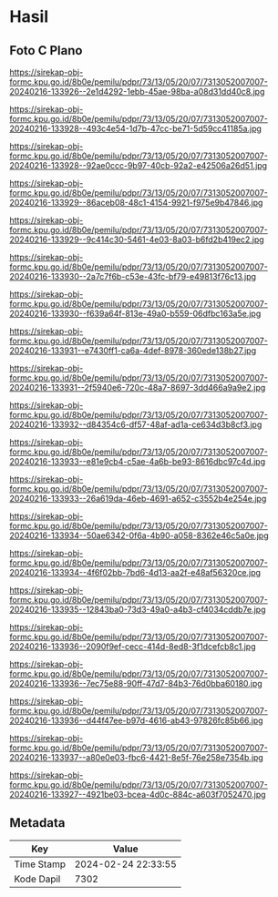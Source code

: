 # Hasil

## Foto C Plano

https://sirekap-obj-formc.kpu.go.id/8b0e/pemilu/pdpr/73/13/05/20/07/7313052007007-20240216-133926--2e1d4292-1ebb-45ae-98ba-a08d31dd40c8.jpg

https://sirekap-obj-formc.kpu.go.id/8b0e/pemilu/pdpr/73/13/05/20/07/7313052007007-20240216-133928--493c4e54-1d7b-47cc-be71-5d59cc41185a.jpg

https://sirekap-obj-formc.kpu.go.id/8b0e/pemilu/pdpr/73/13/05/20/07/7313052007007-20240216-133928--92ae0ccc-9b97-40cb-92a2-e42506a26d51.jpg

https://sirekap-obj-formc.kpu.go.id/8b0e/pemilu/pdpr/73/13/05/20/07/7313052007007-20240216-133929--86aceb08-48c1-4154-9921-f975e9b47846.jpg

https://sirekap-obj-formc.kpu.go.id/8b0e/pemilu/pdpr/73/13/05/20/07/7313052007007-20240216-133929--9c414c30-5461-4e03-8a03-b6fd2b419ec2.jpg

https://sirekap-obj-formc.kpu.go.id/8b0e/pemilu/pdpr/73/13/05/20/07/7313052007007-20240216-133930--2a7c7f6b-c53e-43fc-bf79-e49813f76c13.jpg

https://sirekap-obj-formc.kpu.go.id/8b0e/pemilu/pdpr/73/13/05/20/07/7313052007007-20240216-133930--f639a64f-813e-49a0-b559-06dfbc163a5e.jpg

https://sirekap-obj-formc.kpu.go.id/8b0e/pemilu/pdpr/73/13/05/20/07/7313052007007-20240216-133931--e7430ff1-ca6a-4def-8978-360ede138b27.jpg

https://sirekap-obj-formc.kpu.go.id/8b0e/pemilu/pdpr/73/13/05/20/07/7313052007007-20240216-133931--2f5940e6-720c-48a7-8697-3dd466a9a9e2.jpg

https://sirekap-obj-formc.kpu.go.id/8b0e/pemilu/pdpr/73/13/05/20/07/7313052007007-20240216-133932--d84354c6-df57-48af-ad1a-ce634d3b8cf3.jpg

https://sirekap-obj-formc.kpu.go.id/8b0e/pemilu/pdpr/73/13/05/20/07/7313052007007-20240216-133933--e81e9cb4-c5ae-4a6b-be93-8616dbc97c4d.jpg

https://sirekap-obj-formc.kpu.go.id/8b0e/pemilu/pdpr/73/13/05/20/07/7313052007007-20240216-133933--26a619da-46eb-4691-a652-c3552b4e254e.jpg

https://sirekap-obj-formc.kpu.go.id/8b0e/pemilu/pdpr/73/13/05/20/07/7313052007007-20240216-133934--50ae6342-0f6a-4b90-a058-8362e46c5a0e.jpg

https://sirekap-obj-formc.kpu.go.id/8b0e/pemilu/pdpr/73/13/05/20/07/7313052007007-20240216-133934--4f6f02bb-7bd6-4d13-aa2f-e48af56320ce.jpg

https://sirekap-obj-formc.kpu.go.id/8b0e/pemilu/pdpr/73/13/05/20/07/7313052007007-20240216-133935--12843ba0-73d3-49a0-a4b3-cf4034cddb7e.jpg

https://sirekap-obj-formc.kpu.go.id/8b0e/pemilu/pdpr/73/13/05/20/07/7313052007007-20240216-133936--2090f9ef-cecc-414d-8ed8-3f1dcefcb8c1.jpg

https://sirekap-obj-formc.kpu.go.id/8b0e/pemilu/pdpr/73/13/05/20/07/7313052007007-20240216-133936--7ec75e88-90ff-47d7-84b3-76d0bba60180.jpg

https://sirekap-obj-formc.kpu.go.id/8b0e/pemilu/pdpr/73/13/05/20/07/7313052007007-20240216-133936--d44f47ee-b97d-4616-ab43-97826fc85b66.jpg

https://sirekap-obj-formc.kpu.go.id/8b0e/pemilu/pdpr/73/13/05/20/07/7313052007007-20240216-133937--a80e0e03-fbc6-4421-8e5f-76e258e7354b.jpg

https://sirekap-obj-formc.kpu.go.id/8b0e/pemilu/pdpr/73/13/05/20/07/7313052007007-20240216-133927--4921be03-bcea-4d0c-884c-a603f7052470.jpg


## Metadata

| Key        | Value               |
| ---------- | ------------------- |
| Time Stamp | 2024-02-24 22:33:55 |
| Kode Dapil | 7302                |



